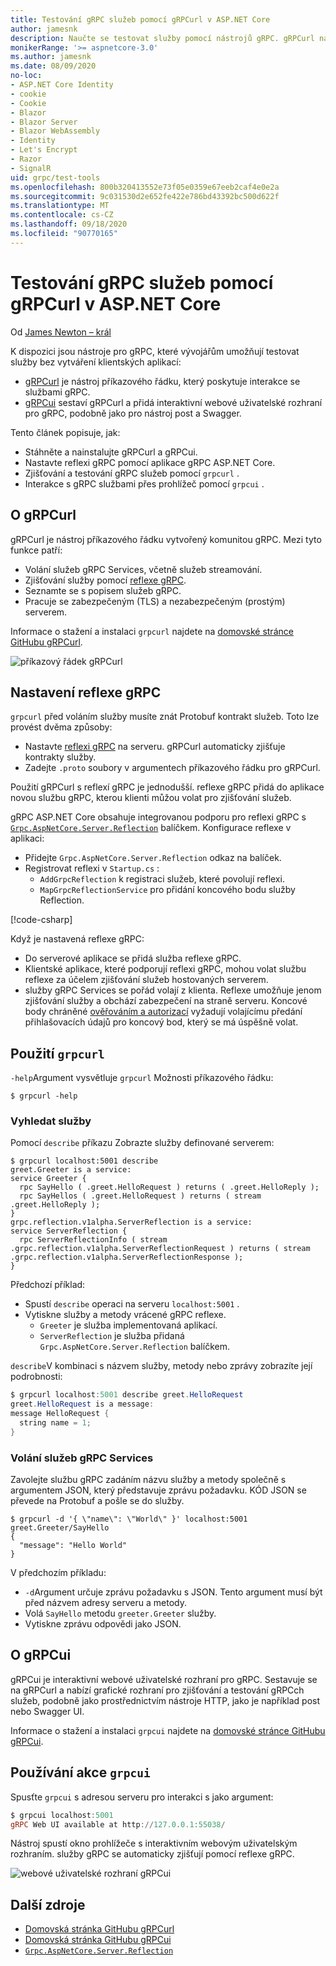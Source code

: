 ```yaml
---
title: Testování gRPC služeb pomocí gRPCurl v ASP.NET Core
author: jamesnk
description: Naučte se testovat služby pomocí nástrojů gRPC. gRPCurl nástroj příkazového řádku pro interakci s gRPC službami. gRPCui je interaktivní webové uživatelské rozhraní.
monikerRange: '>= aspnetcore-3.0'
ms.author: jamesnk
ms.date: 08/09/2020
no-loc:
- ASP.NET Core Identity
- cookie
- Cookie
- Blazor
- Blazor Server
- Blazor WebAssembly
- Identity
- Let's Encrypt
- Razor
- SignalR
uid: grpc/test-tools
ms.openlocfilehash: 800b320413552e73f05e0359e67eeb2caf4e0e2a
ms.sourcegitcommit: 9c031530d2e652fe422e786bd43392bc500d622f
ms.translationtype: MT
ms.contentlocale: cs-CZ
ms.lasthandoff: 09/18/2020
ms.locfileid: "90770165"
---
```

# <a name="test-grpc-services-with-grpcurl-in-aspnet-core"></a>Testování gRPC služeb pomocí gRPCurl v ASP.NET Core

Od [James Newton – král](https://twitter.com/jamesnk)

K dispozici jsou nástroje pro gRPC, které vývojářům umožňují testovat služby bez vytváření klientských aplikací:

* [gRPCurl](https://github.com/fullstorydev/grpcurl) je nástroj příkazového řádku, který poskytuje interakce se službami gRPC.
* [gRPCui](https://github.com/fullstorydev/grpcui) sestaví gRPCurl a přidá interaktivní webové uživatelské rozhraní pro gRPC, podobně jako pro nástroj post a Swagger.

Tento článek popisuje, jak:

* Stáhněte a nainstalujte gRPCurl a gRPCui.
* Nastavte reflexi gRPC pomocí aplikace gRPC ASP.NET Core.
* Zjišťování a testování gRPC služeb pomocí `grpcurl` .
* Interakce s gRPC službami přes prohlížeč pomocí `grpcui` .

## <a name="about-grpcurl"></a>O gRPCurl

gRPCurl je nástroj příkazového řádku vytvořený komunitou gRPC. Mezi tyto funkce patří:

* Volání služeb gRPC Services, včetně služeb streamování.
* Zjišťování služby pomocí [reflexe gRPC](https://github.com/grpc/grpc/blob/master/doc/server-reflection.md).
* Seznamte se s popisem služeb gRPC.
* Pracuje se zabezpečeným (TLS) a nezabezpečeným (prostým) serverem.

Informace o stažení a instalaci `grpcurl` najdete na [domovské stránce GitHubu gRPCurl](https://github.com/fullstorydev/grpcurl#installation).

![příkazový řádek gRPCurl](~/grpc/test-tools/static/grpcurl.png)

## <a name="set-up-grpc-reflection"></a>Nastavení reflexe gRPC

`grpcurl` před voláním služby musíte znát Protobuf kontrakt služeb. Toto lze provést dvěma způsoby:

* Nastavte [reflexi gRPC](https://github.com/grpc/grpc/blob/master/doc/server-reflection.md) na serveru. gRPCurl automaticky zjišťuje kontrakty služby.
* Zadejte `.proto` soubory v argumentech příkazového řádku pro gRPCurl.

Použití gRPCurl s reflexí gRPC je jednodušší. reflexe gRPC přidá do aplikace novou službu gRPC, kterou klienti můžou volat pro zjišťování služeb.

gRPC ASP.NET Core obsahuje integrovanou podporu pro reflexi gRPC s [`Grpc.AspNetCore.Server.Reflection`](https://www.nuget.org/packages/Grpc.AspNetCore.Server.Reflection) balíčkem. Konfigurace reflexe v aplikaci:

* Přidejte `Grpc.AspNetCore.Server.Reflection` odkaz na balíček.
* Registrovat reflexi v `Startup.cs` :
  * `AddGrpcReflection` k registraci služeb, které povolují reflexi.
  * `MapGrpcReflectionService` pro přidání koncového bodu služby Reflection.

[!code-csharp[](~/grpc/test-tools/Startup.cs?name=snippet_1&highlight=4,15-18)]

Když je nastavená reflexe gRPC:

* Do serverové aplikace se přidá služba reflexe gRPC.
* Klientské aplikace, které podporují reflexi gRPC, mohou volat službu reflexe za účelem zjišťování služeb hostovaných serverem.
* služby gRPC Services se pořád volají z klienta. Reflexe umožňuje jenom zjišťování služby a obchází zabezpečení na straně serveru. Koncové body chráněné [ověřováním a autorizací](xref:grpc/authn-and-authz) vyžadují volajícímu předání přihlašovacích údajů pro koncový bod, který se má úspěšně volat.

## <a name="use-grpcurl"></a>Použití `grpcurl`

`-help`Argument vysvětluje `grpcurl` Možnosti příkazového řádku:

```console
$ grpcurl -help
```

### <a name="discover-services"></a>Vyhledat služby

Pomocí `describe` příkazu Zobrazte služby definované serverem:

```console
$ grpcurl localhost:5001 describe
greet.Greeter is a service:
service Greeter {
  rpc SayHello ( .greet.HelloRequest ) returns ( .greet.HelloReply );
  rpc SayHellos ( .greet.HelloRequest ) returns ( stream .greet.HelloReply );
}
grpc.reflection.v1alpha.ServerReflection is a service:
service ServerReflection {
  rpc ServerReflectionInfo ( stream .grpc.reflection.v1alpha.ServerReflectionRequest ) returns ( stream .grpc.reflection.v1alpha.ServerReflectionResponse );
}
```

Předchozí příklad:

* Spustí `describe` operaci na serveru `localhost:5001` .
* Vytiskne služby a metody vrácené gRPC reflexe.
  * `Greeter` je služba implementovaná aplikací.
  * `ServerReflection` je služba přidaná `Grpc.AspNetCore.Server.Reflection` balíčkem.

`describe`V kombinaci s názvem služby, metody nebo zprávy zobrazíte její podrobnosti:

```powershell
$ grpcurl localhost:5001 describe greet.HelloRequest
greet.HelloRequest is a message:
message HelloRequest {
  string name = 1;
}
```

### <a name="call-grpc-services"></a>Volání služeb gRPC Services

Zavolejte službu gRPC zadáním názvu služby a metody společně s argumentem JSON, který představuje zprávu požadavku. KÓD JSON se převede na Protobuf a pošle se do služby.

```console
$ grpcurl -d '{ \"name\": \"World\" }' localhost:5001 greet.Greeter/SayHello
{
  "message": "Hello World"
}
```

V předchozím příkladu:

* `-d`Argument určuje zprávu požadavku s JSON. Tento argument musí být před názvem adresy serveru a metody.
* Volá `SayHello` metodu `greeter.Greeter` služby.
* Vytiskne zprávu odpovědi jako JSON.

## <a name="about-grpcui"></a>O gRPCui

gRPCui je interaktivní webové uživatelské rozhraní pro gRPC. Sestavuje se na gRPCurl a nabízí grafické rozhraní pro zjišťování a testování gRPCch služeb, podobně jako prostřednictvím nástroje HTTP, jako je například post nebo Swagger UI.

Informace o stažení a instalaci `grpcui` najdete na [domovské stránce GitHubu gRPCui](https://github.com/fullstorydev/grpcui#installation).

## <a name="using-grpcui"></a>Používání akce `grpcui`

Spusťte `grpcui` s adresou serveru pro interakci s jako argument:

```powershell
$ grpcui localhost:5001
gRPC Web UI available at http://127.0.0.1:55038/
```

Nástroj spustí okno prohlížeče s interaktivním webovým uživatelským rozhraním. služby gRPC se automaticky zjišťují pomocí reflexe gRPC.

![webové uživatelské rozhraní gRPCui](~/grpc/test-tools/static/grpcui.png)

## <a name="additional-resources"></a>Další zdroje

* [Domovská stránka GitHubu gRPCurl](https://github.com/fullstorydev/grpcurl)
* [Domovská stránka GitHubu gRPCui](https://github.com/fullstorydev/grpcui)
* [`Grpc.AspNetCore.Server.Reflection`](https://www.nuget.org/packages/Grpc.AspNetCore.Server.Reflection)
